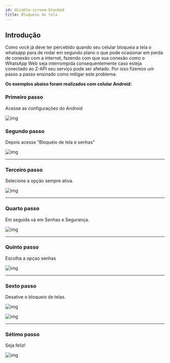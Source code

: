 ```yaml
---
id: disable-screem-blocked
title: Bloqueio de tela
---
```


## Introdução

Como você já deve ter percebido quando seu celular bloqueia a tela o whatsapp para de rodar em segundo plano o que pode ocasionar em perda de conexão com a internet, fazendo com que sua conexão como o WhatsApp Web seja interrompida consequentemente caso esteja conectado ao Z-API seu serviço pode ser afetado. Por isso fizemos um passo a passo ensinado como mitigar este problema.

**Os exemplos abaixo foram realizados com celular Android:**

### Primeiro passo

Acesse as configurações do Android

![img](../../img/WABRetirandoBloqueio1.jpeg)

### Segundo passo

Depois acesse “Bloqueio de tela e senhas”

![img](../../img/WABRetirandoBloqueio2.jpeg)

---

### Terceiro passo

Selecione a opção sempre ativa.

![img](../../img/WABRetirandoBloqueio3.jpeg)

---

### Quarto passo

Em seguida vá em Senhas e Segurança.

![img](../../img/WABRetirandoBloqueio4.jpeg)

---

### Quinto passo

Escolha a opçao senhas

![img](../../img/WABRetirandoBloqueio5.jpeg)

---

### Sexto passo

Desative o bloqueio de telas.

![img](../../img/WABRetirandoBloqueio6.jpeg)

![img](../../img/WABRetirandoBloqueio7.jpeg)

---

### Sétimo passo

Seja feliz!

![img](../../img/WABRetirandoBloqueio8.jpeg)
